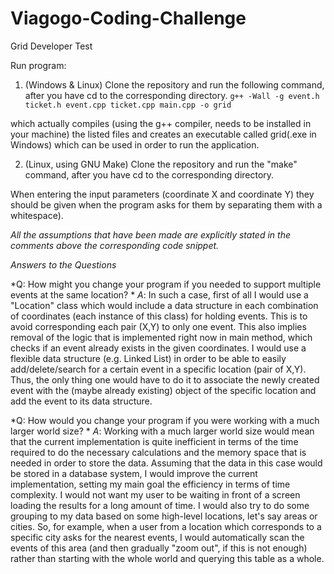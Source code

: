 # Viagogo-Coding-Challenge
Grid Developer Test

Run program:

1. (Windows & Linux) Clone the repository and run the following command, after you have cd to the corresponding directory.
`g++ -Wall -g event.h ticket.h event.cpp ticket.cpp main.cpp -o grid`

which actually compiles (using the g++ compiler, needs to be installed in your machine) the listed files and creates an executable called grid(.exe in Windows) which can be used in order to run the application.

2. (Linux, using GNU Make) Clone the repository and run the "make" command, after you have cd to the corresponding directory.

When entering the input parameters (coordinate X and coordinate Y) they should be given when the program asks for them by separating them with a whitespace).

*All the assumptions that have been made are explicitly stated in the comments above the corresponding code snippet.*

*Answers to the Questions*

*Q: How might you change your program if you needed to support multiple events at the same location? *
*A*: In such a case, first of all I would use a "Location" class which would include a data structure in each combination of coordinates (each instance of this class) for holding events. This is to avoid corresponding each pair (X,Y) to only one event. This also implies removal of the logic that is implemented right now in main method, which checks if an event already exists in the given coordinates. I would use a flexible data structure (e.g. Linked List) in order to be able to easily add/delete/search for a certain event in a specific location (pair of X,Y). Thus, the only thing one would have to do it to associate the newly created event with the (maybe already existing) object of the specific location and add the event to its data structure.

*Q: How would you change your program if you were working with a much larger world size? *
*A*: Working with a much larger world size would mean that the current implementation is quite inefficient in terms of the time required to do the necessary calculations and the memory space that is needed in order to store the data. Assuming that the data in this case would be stored in a database system, I would improve the current implementation, setting my main goal the efficiency in terms of time complexity. I would not want my user to be waiting in front of a screen loading the results for a long amount of time. I would also try to do some grouping to my data based on some high-level locations, let's say areas or cities. So, for example, when a user from a location which corresponds to a specific city asks for the nearest events, I would automatically scan the events of this area (and then gradually "zoom out", if this is not enough) rather than starting with the whole world and querying this table as a whole.

